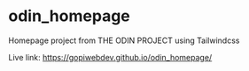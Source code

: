 # odin_homepage

Homepage project from THE ODIN PROJECT using Tailwindcss

Live link: https://gopiwebdev.github.io/odin_homepage/
